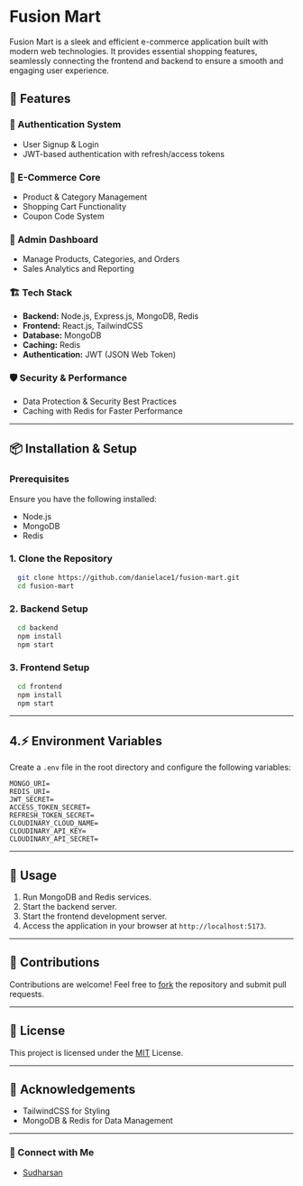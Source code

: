 # Fusion Mart

Fusion Mart is a sleek and efficient e-commerce application built with modern web technologies. It provides essential shopping features, seamlessly connecting the frontend and backend to ensure a smooth and engaging user experience.

## 🚀 Features

### 🔐 Authentication System

- User Signup & Login
- JWT-based authentication with refresh/access tokens

### 🛒 E-Commerce Core

- Product & Category Management
- Shopping Cart Functionality
- Coupon Code System

### 👑 Admin Dashboard

- Manage Products, Categories, and Orders
- Sales Analytics and Reporting

### 🏗️ Tech Stack

- **Backend:** Node.js, Express.js, MongoDB, Redis
- **Frontend:** React.js, TailwindCSS
- **Database:** MongoDB
- **Caching:** Redis
- **Authentication:** JWT (JSON Web Token)

### 🛡️ Security & Performance

- Data Protection & Security Best Practices
- Caching with Redis for Faster Performance

---

## 📦 Installation & Setup

### Prerequisites

Ensure you have the following installed:

- Node.js
- MongoDB
- Redis

### 1. Clone the Repository

```bash
  git clone https://github.com/danielace1/fusion-mart.git
  cd fusion-mart
```

### 2. Backend Setup

```bash
  cd backend
  npm install
  npm start
```

### 3. Frontend Setup

```bash
  cd frontend
  npm install
  npm start
```

---

## 4.⚡ Environment Variables

Create a `.env` file in the root directory and configure the following variables:

```env
MONGO_URI=
REDIS_URI=
JWT_SECRET=
ACCESS_TOKEN_SECRET=
REFRESH_TOKEN_SECRET=
CLOUDINARY_CLOUD_NAME=
CLOUDINARY_API_KEY=
CLOUDINARY_API_SECRET=
```

---

## 🚀 Usage

1. Run MongoDB and Redis services.
2. Start the backend server.
3. Start the frontend development server.
4. Access the application in your browser at `http://localhost:5173`.

---

## 🤝 Contributions

Contributions are welcome! Feel free to [fork](https://github.com/danielace1/fusion-mart-ecommerce/fork) the repository and submit pull requests.

---

## 📜 License

This project is licensed under the [MIT](./License) License.

---

## 🌟 Acknowledgements

- TailwindCSS for Styling
- MongoDB & Redis for Data Management

---

### 🔗 Connect with Me

- [Sudharsan](https://www.instagram.com/code_ace_/)
